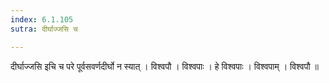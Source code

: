 ```yaml
---
index: 6.1.105
sutra: दीर्घाज्जसि च

---
```

दीर्घाज्जसि इचि च परे पूर्वसवर्णदीर्घो न स्यात् । विश्वपौ । विश्वपाः । हे विश्वपाः । विश्वपाम् । विश्वपौ ॥